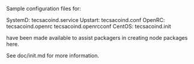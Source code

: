 Sample configuration files for:

SystemD: tecsacoind.service
Upstart: tecsacoind.conf
OpenRC:  tecsacoind.openrc
         tecsacoind.openrcconf
CentOS:  tecsacoind.init

have been made available to assist packagers in creating node packages here.

See doc/init.md for more information.
